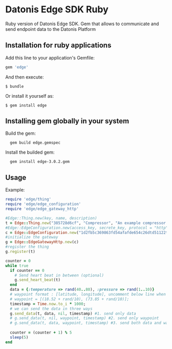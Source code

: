 Datonis Edge SDK Ruby
==========================

Ruby version of Datonis Edge SDK.
Gem that allows to communicate and send endpoint data to the Datonis Platform

## Installation for ruby applications
Add this line to your application's Gemfile:

```ruby
gem 'edge'
```

And then execute:

    $ bundle

Or install it yourself as:

    $ gem install edge

## Installing gem globally in your system
Build the gem:

	  gem build edge.gemspec
	
Install the builded gem:

	  gem install edge-3.0.2.gem 

## Usage

Example:
```ruby
require 'edge/thing'
require 'edge/edge_configuration'
require 'edge/edge_gateway_http'

#Edge::Thing.new(key, name, description)
t = Edge::Thing.new("385728d6cf", "Compressor", "An example compressor thing")
#Edge::EdgeConfiguration.new(access_key, secrete_key, protocol = "http", ssl = false, url=nil)
c = Edge::EdgeConfiguration.new("1d2fb5c369863fd54afafde654c26dtd51122t8e", "f4e31122629etaeaa48d9c8c72b8cctfc9d63acc")
#initialize the gateway
g = Edge::EdgeGatewayHttp.new(c)
#register the thing
g.register(t)

counter = 0
while true
  if counter == 0
    # Send heart beat in between (optional)
    g.send_heart_beat(t)
  end
  data = {:temperature => rand(40..80), :pressure => rand(1..10)}
  # waypoint format : [latitude, longitude], uncomment below line when sending waypoints.
  # waypoint = [(18.52 + rand/10), (73.85 + rand/10)];
  timestamp = Time.now.to_i * 1000;
  # we can send the data in three ways
  g.send_data(t, data, nil, timestamp) #1. send only data
  # g.send_data(t, nil, waypoint, timestamp) #2. send only waypoint
  # g.send_data(t, data, waypoint, timestamp) #3. send both data and waypoint
  
  counter = (counter + 1) % 5
  sleep(5)
end
```

